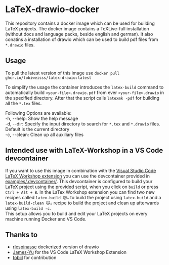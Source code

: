 # LaTeX-drawio-docker
This repository contains a docker image which can be used for building LaTeX projects.
The docker image contains a TeXLive-full installation (without docs and language packs, beside english and german).
It also conatins a installation of drawio which can be used to build pdf files from `*.drawio` files.

## Usage
To pull the latest version of this image use `docker pull ghcr.io/tobiweisss/latex-drawio:latest`

To simplify the usage the container introduces the `latex-build` command to automatically build `<your-file>.drawio.pdf` from ever `<your-file>.drawio` in the specified directory. After that the script calls `latexmk -pdf` for building all the `*.tex` files.

Following Options are available: </br>
    -h, --help:     Show the help message </br>
    -d, --dir:      Specify the input directory to search for `*.tex` and `*.drawio` files. Default is the current directory</br>
    -c, --clean:    Clean up all auxiliary files </br>

## Intended use with LaTeX-Workshop in a VS Code devcontainer
If you want to use this image in combination with the [Visual Studio Code LaTeX Workshop extension](https://github.com/James-Yu/LaTeX-Workshop) you can use the devcontainer provided in [examples/.devcontainer/](examples/.devcontainer/). This devcontainer is configured to build your LaTeX project using the provided script, when you click on `build` or press `Ctrl + Alt + B`. In the LaTex Workshop extension you can find two new recipes called `latex-build 🐱☕` to build the project using `latex-build` and a `latex-build-clean 🐱☕` recipe to build the project and clean up afterwards using `latex-build -c`.<br>
This setup allows you to build and edit your LaTeX projects on every machine running Docker and VS Code.

## Thanks to
* [rlespinasse](https://github.com/rlespinasse/docker-drawio-desktop-headless) dockerized version of drawio
* [James-Yu](https://github.com/James-Yu) for the VS Code LaTeX Workshop Extension
* [tobiil](https://github.com/tobiil) for contribution

